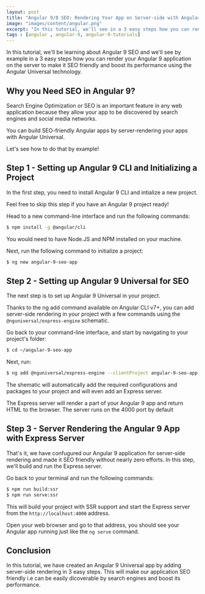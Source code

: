 ```yaml
---
layout: post
title: "Angular 9/8 SEO: Rendering Your App on Server-side with Angular Universal"
image: "images/content/angular.png"
excerpt: "In this tutorial, we'll see in a 3 easy steps how you can render your Angular 9 application on the server to make it SEO-friendly and boost its performance using the Angular Universal technology" 
tags : [angular , angular-9, angular-9-tutorials] 
---
```



In this tutorial, we'll be learning about Angular 9 SEO and we'll see by example in a 3 easy steps how you can render your Angular 9 application on the server to make it SEO friendly and boost its performance using the Angular Universal technology.

## Why you Need SEO in Angular 9?

Search Engine Optimization or SEO is an important feature in any web application because they allow your app to be discovered by search engines and social media networks. 

You can build SEO-friendly Angular apps by server-rendering your apps with Angular Universal.

Let's see how to do that by example!

## Step 1 - Setting up Angular 9 CLI and Initializing a Project

In the first step, you need to install Angular 9 CLI and intialize a new project. 

Feel free to skip this step if you have an Angular 9 project ready! 

Head to a new command-line interface and run the following commands:

```bash
$ npm install -g @angular/cli
```

You would need to have Node.JS and NPM installed on your machine.

Next, run the following command to initialize a project:

```bash
$ ng new angular-9-seo-app
```

## Step 2 - Setting up Angular 9 Universal for SEO 

The next step is to set up Angular 9 Universal in your project.

Thanks to the ng add command available on Angular CLI v7+, you can add server-side rendering in your project with a few commands using the  `@nguniversal/express-engine` schematic.

Go back to your command-line interface, and start by navigating to your project's folder:

```bash
$ cd ~/angular-9-seo-app
```

Next, run:

```bash 
$ ng add @nguniversal/express-engine --clientProject angular-9-seo-app
```

The shematic will automatically add the required configurations and packages to your project and will even add an Express server. 

The Express server will render a part of your Angular 9 app and return HTML to the browser. The server runs on the 4000 port by default

## Step 3 - Server Rendering the Angular 9 App with Express Server

That's it, we have confugured our Angular 9 application for server-side rendering and made it SEO friendly without nearly zero efforts. In this step, we'll build and run the Express server. 

Go back to your terminal and run the following commands:

```bash
$ npm run build:ssr 
$ npm run serve:ssr
```

This will build your project with SSR support and start the Express server from the `http://localhost:4000` address. 

Open your web browser and go to that address, you should see your Angular app running just like the `ng serve` command.

## Conclusion

In this tutorial, we have created an Angular 9 Universal app by adding server-side rendering in 3 easy steps. This will make our application SEO friendly i.e can be easily dicoverable by search engines and boost its performance. 